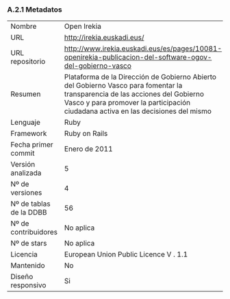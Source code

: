 ### A.2.1 Metadatos

<table>
  <tr>
    <td>Nombre</td>
    <td>Open Irekia</td>
  </tr>
  <tr>
    <td>URL</td>
    <td><a href="http://irekia.euskadi.eus/">http://irekia.euskadi.eus/</a> </td>
  </tr>
  <tr>
    <td>URL repositorio</td>
    <td><a href="http://www.irekia.euskadi.eus/es/pages/10081-openirekia-publicacion-del-software-ogov-del-gobierno-vasco">http://www.irekia.euskadi.eus/es/pages/10081-openirekia-publicacion-del-software-ogov-del-gobierno-vasco</a> </td>
  </tr>
  <tr>
    <td>Resumen</td>
    <td>Plataforma de la Dirección de Gobierno Abierto del Gobierno Vasco para fomentar la transparencia de las acciones del Gobierno Vasco y para promover la participación ciudadana activa en las decisiones del mismo </td>
  </tr>
  <tr>
    <td>Lenguaje</td>
    <td>Ruby</td>
  </tr>
  <tr>
    <td>Framework</td>
    <td>Ruby on Rails</td>
  </tr>
  <tr>
    <td>Fecha primer commit</td>
    <td>Enero de 2011 </td>
  </tr>
  <tr>
    <td>Versión analizada</td>
    <td>5</td>
  </tr>
  <tr>
    <td>Nº de versiones</td>
    <td>4</td>
  </tr>
  <tr>
    <td>Nº de tablas de la DDBB</td>
    <td>56</td>
  </tr>
  <tr>
    <td>Nº de contribuidores</td>
    <td>No aplica</td>
  </tr>
  <tr>
    <td>Nº de stars</td>
    <td>No aplica</td>
  </tr>
  <tr>
    <td>Licencia</td>
    <td>European Union Public Licence V . 1.1</td>
  </tr>
  <tr>
    <td>Mantenido</td>
    <td>No</td>
  </tr>
  <tr>
    <td>Diseño responsivo </td>
    <td>Si</td>
  </tr>
</table>
